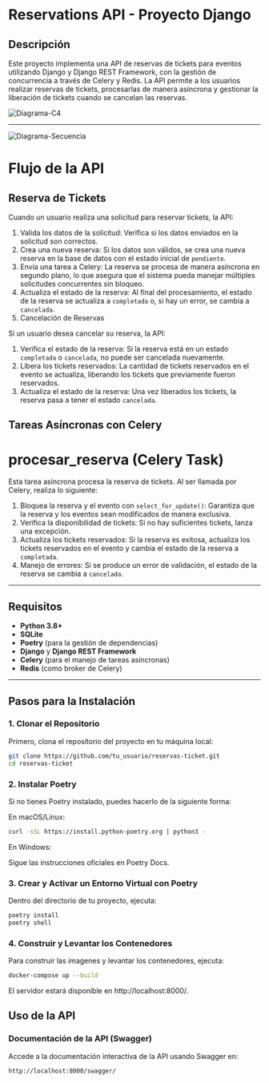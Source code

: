 # Reservations API - Proyecto Django

## Descripción

Este proyecto implementa una API de reservas de tickets para eventos utilizando Django y Django REST Framework, con la gestión de concurrencia a través de Celery y Redis. La API permite a los usuarios realizar reservas de tickets, procesarlas de manera asíncrona y gestionar la liberación de tickets cuando se cancelan las reservas.

![Diagrama-C4](https://github.com/user-attachments/assets/069a9c6f-e9a2-4023-899a-1d5644fd268f)

---

![Diagrama-Secuencia](https://github.com/user-attachments/assets/6b263610-df11-45af-ae3f-893d8de904d5)


# Flujo de la API
## Reserva de Tickets

Cuando un usuario realiza una solicitud para reservar tickets, la API:

1. Valida los datos de la solicitud: Verifica si los datos enviados en la solicitud son correctos.
2. Crea una nueva reserva: Si los datos son válidos, se crea una nueva reserva en la base de datos con el estado inicial de `pendiente`.
3. Envía una tarea a Celery: La reserva se procesa de manera asíncrona en segundo plano, lo que asegura que el sistema pueda manejar múltiples solicitudes concurrentes sin bloqueo.
4. Actualiza el estado de la reserva: Al final del procesamiento, el estado de la reserva se actualiza a `completada` o, si hay un error, se cambia a `cancelada`.
5. Cancelación de Reservas

Si un usuario desea cancelar su reserva, la API:

1. Verifica el estado de la reserva: Si la reserva está en un estado `completada` o `cancelada`, no puede ser cancelada nuevamente.
2. Libera los tickets reservados: La cantidad de tickets reservados en el evento se actualiza, liberando los tickets que previamente fueron reservados.
3. Actualiza el estado de la reserva: Una vez liberados los tickets, la reserva pasa a tener el estado `cancelada`.

## Tareas Asíncronas con Celery
# procesar_reserva (Celery Task)

Esta tarea asíncrona procesa la reserva de tickets. Al ser llamada por Celery, realiza lo siguiente:

1. Bloquea la reserva y el evento con `select_for_update()`: Garantiza que la reserva y los eventos sean modificados de manera exclusiva.
2. Verifica la disponibilidad de tickets: Si no hay suficientes tickets, lanza una excepción.
3. Actualiza los tickets reservados: Si la reserva es exitosa, actualiza los tickets reservados en el evento y cambia el estado de la reserva a `completada`.
4. Manejo de errores: Si se produce un error de validación, el estado de la reserva se cambia a `cancelada`.

---

## Requisitos

- **Python 3.8+**
- **SQLite**
- **Poetry** (para la gestión de dependencias)
- **Django** y **Django REST Framework**
- **Celery** (para el manejo de tareas asíncronas)
- **Redis** (como broker de Celery)

---

## Pasos para la Instalación

### 1. Clonar el Repositorio

Primero, clona el repositorio del proyecto en tu máquina local:

```bash
git clone https://github.com/tu_usuario/reservas-ticket.git
cd reservas-ticket
```

### 2. Instalar Poetry
Si no tienes Poetry instalado, puedes hacerlo de la siguiente forma:

En macOS/Linux:

```bash
curl -sSL https://install.python-poetry.org | python3 -
```

En Windows:

Sigue las instrucciones oficiales en Poetry Docs.


### 3. Crear y Activar un Entorno Virtual con Poetry

Dentro del directorio de tu proyecto, ejecuta:

```bash
poetry install
poetry shell
```

### 4. Construir y Levantar los Contenedores
Para construir las imagenes y levantar los contenedores, ejecuta:

```bash
docker-compose up --build
```

El servidor estará disponible en http://localhost:8000/.

## Uso de la API
### Documentación de la API (Swagger)
Accede a la documentación interactiva de la API usando Swagger en:

```bash
http://localhost:8000/swagger/
```
